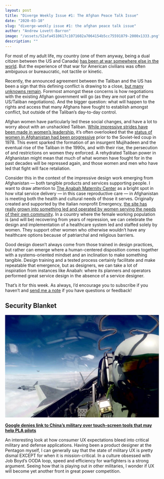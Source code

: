 ```yaml
---
layout: post
title: "Diverge Weekly Issue #1: The Afghan Peace Talk Issue"
date: "2020-03-10"
slug: "diverge-weekly issue #1: the afghan peace talk issue"
author: "Andrew Lovett-Barron"
image: "/assets/52afa4510617c1071602a7064154b5cc75591879-2000x1333.png"
description: ""
---
```


For most of my adult life, my country (one of them anyway, being a dual citizen between the US and Canada) [has been at war somewhere else in the world](https://www.aljazeera.com/indepth/interactive/2020/02/war-afghanistan-2001-invasion-2020-taliban-deal-200229142658305.html). But the experience of that war for American civilians was often ambiguous or bureaucratic, not tactile or kinetic.

Recently, the announced agreement between the Taliban and the US has been a sign that this defining conflict is drawing to a close, [but many unknowns remain](https://www.brookings.edu/blog/order-from-chaos/2020/03/04/on-afghanistan-give-peace-a-chance-but-be-wary-of-the-taliban/). Foremost amongst these concerns is how negotiations with the existing Afghan government will go (as they are not part of the US/Taliban negotiations). And the bigger question: what will happen to the rights and access that many Afghans have fought to establish amongst conflict, but outside of the Taliban’s day-to-day control.

Afghan women have particularly led these social changes, and have a lot to worry about with an unshackled Taliban. [While impressive strides have been made in women’s leadership](https://giwps.georgetown.edu/a-new-generation-of-afghan-women-leaders/), it’s often overlooked that the [status of women in Afghanistan had been progressive](https://www.amnesty.org.uk/womens-rights-afghanistan-history) prior to the Soviet-led coup in 1978. This event sparked the formation of an insurgent Mujihadeen and the eventual rise of the Taliban in the 1990s, and with their rise, the persecution of and restrictions on women they enforced. A rehydrated Taliban power in Afghanistan might mean that much of what women have fought for in the past decades will be repressed again, and those women and men who have led that fight will face retaliation.

Consider this in the context of the impressive design work emerging from Afghanistan — both tangible products and services supporting people. I want to draw attention to [The Anabah Maternity Center](https://aquietrevolution.emergency.it/#/introduction) as a bright spot in how vital service delivery — in this case reproductive care — in Afghanistan is meeting both the health and cultural needs of those it serves. Originally created and supported by the Italian nonprofit Emergency, [the site has really grown into something led and operated by women serving the needs of their own community](https://brightthemag.com/health-women-maternity-afghanistan-security-da7a37b8e0bd). In a country where the female working population is (and will be) recovering from years of repression, we can celebrate the design and implementation of a healthcare system led and staffed solely by women. They support other women who otherwise wouldn’t have any healthcare options because of patriarchal and religious barriers.

Good design doesn’t always come from those trained in design practices, but rather can emerge where a human-centered disposition comes together with a systems-oriented mindset and an inclination to make something tangible. Design training and a tested process certainly facilitate and make repeatable that emergence, but as designers, we can take a lot of inspiration from instances like Anabah: where its planners and operators performed great service design in the absence of a service designer.

That’s it for this week. As always, I’d encourage you to subscribe if you haven’t and [send me a note](mailto:alb@andrewlb.com) if you have questions or feedback!

## Security Blanket

![](/assets/63a2720be55566b9404bf30c7bcf9add91e2c329-1098x732.jpg)

[**Google denies link to China’s military over touch-screen tools that may help PLA pilots**](https://www.scmp.com/news/china/science/article/3017141/google-denies-link-chinas-military-over-touch-screen-tools-may)

An interesting look at how consumer UX expectations bleed into critical military and defense applications. Having been a product designer at the Pentagon myself, I can generally say that the state of military UX is pretty dismal EXCEPT for when it is mission-critical. In a culture obsessed with Job Boyd’s OODA loop, speed and efficiency for warfighters is a strong argument. Seeing how that is playing out in other militaries, I wonder if UX will become yet another front in great power competition.
